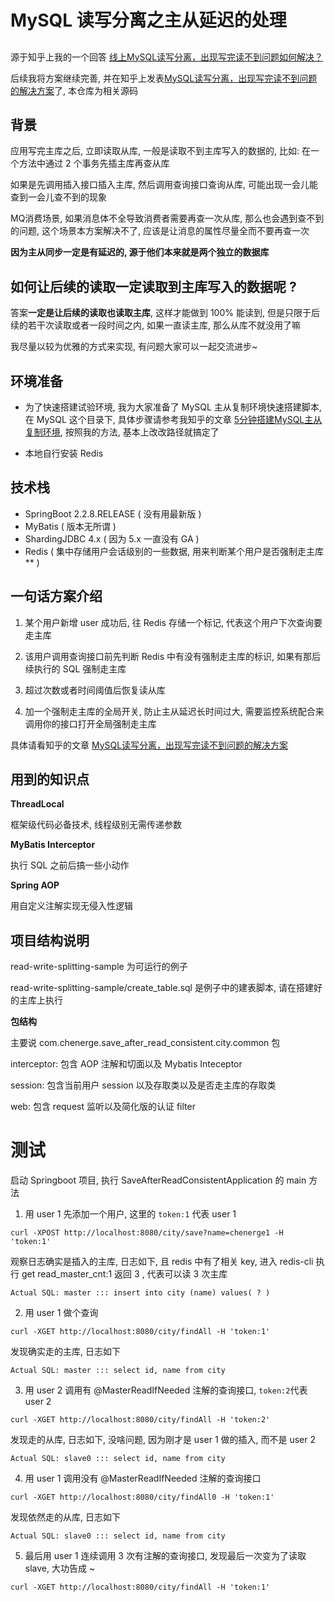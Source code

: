 # MySQL 读写分离之主从延迟的处理

## 

源于知乎上我的一个回答  [线上MySQL读写分离，出现写完读不到问题如何解决？](https://www.zhihu.com/question/448590078/answer/1774233156)

后续我将方案继续完善, 并在知乎上发表[MySQL读写分离，出现写完读不到问题的解决方案](https://www.zhihu.com/question/448590078/answer/1774233156)了, 本仓库为相关源码

## 背景

应用写完主库之后, 立即读取从库, 一般是读取不到主库写入的数据的, 比如: 在一个方法中通过 2 个事务先插主库再查从库

如果是先调用插入接口插入主库, 然后调用查询接口查询从库, 可能出现一会儿能查到一会儿查不到的现象

MQ消费场景, 如果消息体不全导致消费者需要再查一次从库, 那么也会遇到查不到的问题, 这个场景本方案解决不了, 应该是让消息的属性尽量全而不要再查一次

**因为主从同步一定是有延迟的, 源于他们本来就是两个独立的数据库**

## 如何让后续的读取一定读取到主库写入的数据呢 ?

答案**一定是让后续的读取也读取主库**, 这样才能做到 100% 能读到, 但是只限于后续的若干次读取或者一段时间之内, 如果一直读主库, 那么从库不就没用了嘛

我尽量以较为优雅的方式来实现, 有问题大家可以一起交流进步~

## 环境准备

* 为了快速搭建试验环境, 我为大家准备了 MySQL 主从复制环境快速搭建脚本, 在 MySQL 这个目录下, 具体步骤请参考我知乎的文章 [5分钟搭建MySQL主从复制环境](https://github.com/CyC2018/CS-Notes/blob/master/notes/计算机操作系统%20-%20目录.md), 按照我的方法, 基本上改改路径就搞定了

* 本地自行安装 Redis

## 技术栈

* SpringBoot 2.2.8.RELEASE ( 没有用最新版 )
* MyBatis ( 版本无所谓 )
* ShardingJDBC 4.x ( 因为 5.x 一直没有 GA )
* Redis ( 集中存储用户会话级别的一些数据, 用来判断某个用户是否强制走主库** )

## 一句话方案介绍

1. 某个用户新增 user 成功后, 往 Redis 存储一个标记, 代表这个用户下次查询要走主库

2. 该用户调用查询接口前先判断 Redis 中有没有强制走主库的标识, 如果有那后续执行的 SQL 强制走主库
3. 超过次数或者时间阈值后恢复读从库
4. 加一个强制走主库的全局开关, 防止主从延迟长时间过大, 需要监控系统配合来调用你的接口打开全局强制走主库

具体请看知乎的文章 [MySQL读写分离，出现写完读不到问题的解决方案](https://www.zhihu.com/question/448590078/answer/1774233156)

## 用到的知识点

**ThreadLocal**

框架级代码必备技术, 线程级别无需传递参数

**MyBatis Interceptor**

执行 SQL 之前后搞一些小动作

**Spring AOP**

用自定义注解实现无侵入性逻辑

## 项目结构说明

read-write-splitting-sample 为可运行的例子

read-write-splitting-sample/create_table.sql 是例子中的建表脚本, 请在搭建好的主库上执行

**包结构**

主要说 com.chenerge.save_after_read_consistent.city.common 包

interceptor: 包含 AOP 注解和切面以及 Mybatis Inteceptor

session: 包含当前用户 session 以及存取类以及是否走主库的存取类

web: 包含 request 监听以及简化版的认证 filter

# 测试

启动 Springboot 项目, 执行 SaveAfterReadConsistentApplication 的 main 方法

1. 用 user 1 先添加一个用户, 这里的 `token:1` 代表 user 1

```
curl -XPOST http://localhost:8080/city/save?name=chenerge1 -H 'token:1'
```

观察日志确实是插入的主库, 日志如下, 且 redis 中有了相关 key, 进入 redis-cli 执行 get read_master_cnt:1 返回 3 , 代表可以读 3 次主库

```
Actual SQL: master ::: insert into city (name) values( ? )
```

2. 用 user 1 做个查询

```
curl -XGET http://localhost:8080/city/findAll -H 'token:1'
```

发现确实走的主库, 日志如下

```
Actual SQL: master ::: select id, name from city
```

3. 用 user 2 调用有 @MasterReadIfNeeded  注解的查询接口, `token:2`代表 user 2

```
curl -XGET http://localhost:8080/city/findAll -H 'token:2'
```

发现走的从库, 日志如下, 没啥问题, 因为刚才是 user 1 做的插入, 而不是 user 2

```
Actual SQL: slave0 ::: select id, name from city
```

4. 用 user 1 调用没有 @MasterReadIfNeeded 注解的查询接口

```
curl -XGET http://localhost:8080/city/findAll0 -H 'token:1'
```

发现依然走的从库, 日志如下

```
Actual SQL: slave0 ::: select id, name from city
```

5. 最后用 user 1 连续调用 3 次有注解的查询接口, 发现最后一次变为了读取 slave, 大功告成 ~

```
curl -XGET http://localhost:8080/city/findAll -H 'token:1'
```











